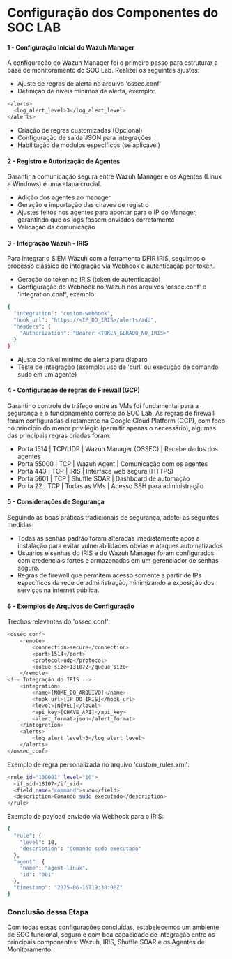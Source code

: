 # Configuração dos Componentes do SOC LAB

#### 1 - Configuração Inicial do Wazuh Manager
A configuração do Wazuh Manager foi o primeiro passo para estruturar a base de monitoramento do SOC Lab. Realizei os seguintes ajustes:
- Ajuste de regras de alerta no arquivo 'ossec.conf'
- Definição de níveis mínimos de alerta, exemplo:
``` bash 
<alerts>
  <log_alert_level>3</log_alert_level>
</alerts>
```
- Criação de regras customizadas (Opcional)
- Configuração de saída JSON para integrações
- Habilitação de módulos específicos (se aplicável)

#### 2 - Registro e Autorização de Agentes
Garantir a comunicação segura entre Wazuh Manager e os Agentes (Linux e Windows) é uma etapa crucial.
- Adição dos agentes ao manager
- Geração e importação das chaves de registro
- Ajustes feitos nos agentes para apontar para o IP do Manager, garantindo que os logs fossem enviados corretamente
- Validação da comunicação

#### 3 - Integração Wazuh - IRIS
Para integrar o SIEM Wazuh com a ferramenta DFIR IRIS, seguimos o processo clássico de integração via Webhook e autenticaçãp por token.
- Geração do token no IRIS (token de autenticação)
- Configuração do Webhook no Wazuh nos arquivos 'ossec.conf' e 'integration.conf', exemplo:
``` bash
{
  "integration": "custom-webhook",
  "hook_url": "https://<IP_DO_IRIS>/alerts/add",
  "headers": {
    "Authorization": "Bearer <TOKEN_GERADO_NO_IRIS>"
  }
}
```
- Ajuste do nível mínimo de alerta para disparo
- Teste de integração (exemplo: uso de 'curl' ou execução de comando sudo em um agente)

#### 4 - Configuração de regras de Firewall (GCP)
Garantir o controle de tráfego entre as VMs foi fundamental para a segurança e o funcionamento correto do SOC Lab. As regras de firewall foram configuradas diretamente na Google Cloud Platform (GCP), com foco no princípio do menor privilégio (permitir apenas o necessário), algumas das principais regras criadas foram:
- Porta 1514 | TCP/UDP | Wazuh Manager (OSSEC) | Recebe dados dos agentes
- Porta 55000 | TCP | Wazuh Agent | Comunicação com os agentes
- Porta 443 | TCP | IRIS | Interface web segura (HTTPS)
- Porta 5601 | TCP | Shuffle SOAR | Dashboard de automação
- Porta 22 | TCP | Todas as VMs | Acesso SSH para administração

#### 5 - Considerações de Segurança
Seguindo as boas práticas tradicionais de segurança, adotei as seguintes medidas:
- Todas as senhas padrão foram alteradas imediatamente após a instalação para evitar vulnerabilidades óbvias e ataques automatizados
- Usuários e senhas do IRIS e do Wazuh Manager foram configurados com credenciais fortes e armazenadas em um gerenciador de senhas seguro.
- Regras de firewall que permitem acesso somente a partir de IPs específicos da rede de administração, minimizando a exposição dos serviços na internet pública.

#### 6 - Exemplos de Arquivos de Configuração
Trechos relevantes do 'ossec.conf':

``` bash
<ossec_conf>
    <remote>
        <connection>secure</connection>
        <port>1514</port>
        <protocol>udp</protocol>
        <queue_size>131072</queue_size>
    </remote>
<!-- Integração do IRIS -->  
    <integration>
        <name>[NOME_DO_ARQUIVO]</name>
        <hook_url>[IP_DO_IRIS]</hook_url>
        <level>[NÍVEL]</level>
        <api_key>[CHAVE_API]</api_key>
        <alert_format>json</alert_format>
    </integration>
    <alerts>
        <log_alert_level>3</log_alert_level>
    </alerts>
</ossec_conf>
```
Exemplo de regra personalizada no arquivo 'custom_rules.xml':

``` bash
<rule id="100001" level="10">
  <if_sid>18107</if_sid>
  <field name="command">sudo</field>
  <description>Comando sudo executado</description>
</rule>
```

Exemplo de payload enviado via Webhook para o IRIS:
``` bash 
{
  "rule": {
    "level": 10,
    "description": "Comando sudo executado"
  },
  "agent": {
    "name": "agent-linux",
    "id": "001"
  },
  "timestamp": "2025-06-16T19:30:00Z"
}
```

### Conclusão dessa Etapa
Com todas essas configurações concluídas, estabelecemos um ambiente de SOC funcional, seguro e com boa capacidade de integração entre os principais componentes: Wazuh, IRIS, Shuffle SOAR e os Agentes de Monitoramento.